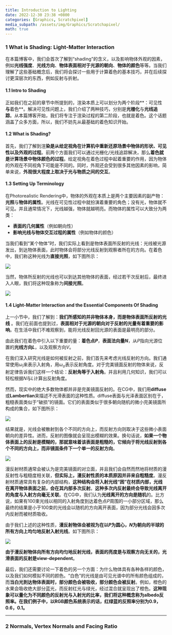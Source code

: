 ```yaml
---
title: Introduction to Lighting
date: 2022-12-30 23:38 +0800
categories: [Graphics, Scratchpixel]
media_subpath: /assets/img/Graphics/Scratchapixel/
math: true
---
```


### 1 What is Shading: Light-Matter Interaction

在本篇博客中，我们会首次了解到“shading”的含义，以及影响物体外观的因素，例如**光线强度**、**光线方向**、**物体表面相对于光源的朝向**、**物体的颜色**等等。当我们理解了这些基础概念后，我们将会探讨一些用于计算着色的基本技巧，并在后续探讨更深层次的东西，例如反射与折射。

#### 1.1 Intro to Shading

正如我们在之前的章节中所提到的，渲染本质上可以划分为两个阶段**：可见性**与**着色**。解决可见性问题上，我们介绍了两种技巧，分别是**光栅化**与**光线追踪**。从本篇博客开始，我们将专注于渲染过程的第二阶段，也就是着色。这个话题涵盖了众多方面，所以，我们不妨先从最基础的着色知识开始。

#### 1.2 What is Shading?

首先，我们了解到渲**染是从给定视角在计算机中重新还原场景中物体的形状、可见性以及外观的过程**。前两个方面我们可以通过光栅化/光线追踪解决，那么**着色就是计算场景中物体颜色的过程**。给定视角在着色过程中起着重要的作用，因为物体的外观在不同视角下可能是不同的。同时，外观还会受到很多其他因素的影响，简单来说，**外观很大程度上取决于光与物质之间的交互**。

#### 1.3 Setting Up Terminology

在Photorealistic Rendering中，物体的外观在本质上是两个主要因素的副产物：**光照**与**物体的属性**。光线在可见性过程中就扮演着重要的角色；没有光，物体就不可见。并且通常情况下，光线越强，物体就越明亮。而物体的属性可以大致分为两类：

- **表面的几何属性**（例如朝向性）
- **影响光线与物体交互过程的属性**（例如物体的颜色）

当我们看到“某个物体”时，我们实际上看到是物体表面所反射的光线：光线被光源发出，到达物体表面，此时物体会将部分光线反射到观察者所在的方向。在着色中，我们称这种光线为**直接光照**，如下图所示：

![](shad-reflected-light1.png)

当然，物体所反射的光线也可以到达其他物体的表面，经过若干次反射后，最终进入人眼，我们将这种现象称为**间接光照**。

![](shad-reflected-light3.png)

#### 1.4 Light-Matter Interaction and the Essential Components Of Shading

上一小节中，我们了解到：**我们所感知的并非物体本身，而是物体表面所反射的光线** 。我们在前面也提到过，**表面相对于光源的朝向对于反射的光量有着重要的影响**。在生活中我们不难观察到，能将光线反射回光源的表面是最明亮的部分。

由此我们在着色中引入以下重要的量：**着色点$P$**，**表面法向量$N$**，从$P$指向光源位置的**光线方向$L$**，以及观察方向$V$。

在我们深入研究光线是如何被反射之前，我们首先来考虑光线反射的方向。我们通常使用$\omega_i$来表示入射角，用$\omega_o$表示反射角度。对于完美镜面反射的物体来说，反射定律告诉我们这样一个结论：**反射角等于入射角**。并且利用几何知识，我们可以轻松根据$N$与$L$计算出反射角度。

然而，现实中的绝大多数物体都并非是完美镜面反射的。在CG中，我们用**diffuse**或**Lambertian**来描述不光滑表面的这种性质。diffuse表面与光泽表面区别在于，粗糙表面类似于“破损”的镜面。它们的表面类似于很多朝向随机的微小完美镜面所构成的集合，如下图所示：

![](shad-rough.png)

结果就是，光线会被散射到各个不同的方向上，而反射方向则取决于这些微小表面朝向的差异性。进而，反射的图像就会呈现出模糊的效果。换句话说，**如果一个物体表面上的反射是模糊的，那就意味着该表面是粗糙的，它倾向于将光线反射到各个不同的方向上，而非镜面条件下一个单一的反射方向**。

![](shad-roughness1.gif)

漫反射材质通常会被认为是完美镜面的对立面，并且我们会自然而然地将材质的漫反射性与粗糙度相关联，**但实际上，漫反射性质的本质原因并非来自粗糙度**。漫反射材质通常具有复杂的内部结构，**这种结构会将入射光线“困”在材质内部，光线在离开物体表面之前，会在其内部多次反射**。**这种多次内反射最终会导致光线离开的角度与入射方向毫无关联**。在CG中，我们认为**光线离开的方向是随机**的。比方说，如果有100束光线以相同的入射角度到达着色点$P$周围的一小部分区域，那么最终的结果是小于100束的光线会以随机的方向离开表面，因为部分光线会因多次内反射而被材质吸收。

由于我们上述的这种性质，**漫反射物体会被视为在以$P$为圆心，$N$为朝向的半球的所有方向上均匀地反射入射光线**。如下图所示：

![](shad-light-beam5.png)

**由于漫反射物体向所有方向均匀地反射光线，表面的亮度是与观察方向无关的，光滑表面的反射是view-dependent**。

最后，我们还需要讨论一下着色的另一个方面：为什么物体具有各种各样的颜色，以及我们如何模拟不同的颜色。“白色”的光线是由可见光谱中的所有颜色组成的，而**当白光到达物体表面时，部分颜色会被吸收，部分颜色会被反射**。例如，橙色的水果会吸收绝大部分蓝光，而反射红光与绿光，经过混合就呈现出了橙色。**这种现象可以量化为不同颜色的反射光与入射光的比率，我们将这种概念称为albedo反照率。在我们例子中，以RGB颜色系统表示的话，红绿蓝的反照率分别为0.9，0.6，0.1。**

---

###  2 Normals, Vertex Normals and Facing Ratio

